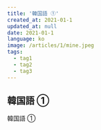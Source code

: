 ```yaml
---
title: '韓国語 ①'
created_at: 2021-01-1
updated_at: null
date: 2021-01-1
language: ko
image: /articles/1/mine.jpeg
tags:
  - tag1
  - tag2
  - tag3
---
```


## 韓国語 ①

韓国語 ①
